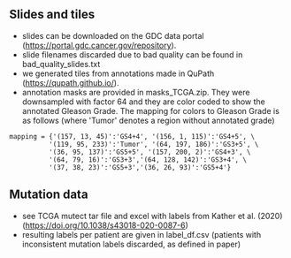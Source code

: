 ## Slides and tiles
- slides can be downloaded on the GDC data portal (https://portal.gdc.cancer.gov/repository). 
- slide filenames discarded due to bad quality can be found in bad_quality_slides.txt
- we generated tiles from annotations made in QuPath (https://qupath.github.io/). 
- annotation masks are provided in masks_TCGA.zip. They were downsampled with factor 64 and they are color coded to show the annotated Gleason Grade. The mapping for colors to Gleason Grade is as follows (where 'Tumor' denotes a region without annotated grade)
```
mapping = {'(157, 13, 45)':'GS4+4', '(156, 1, 115)':'GS4+5', \
          '(119, 95, 233)':'Tumor', '(64, 197, 186)':'GS3+5', \
          '(36, 95, 137)':'GS5+5', '(157, 200, 2)':'GS4+3', \
          '(64, 79, 16)':'GS3+3','(64, 128, 142)':'GS3+4', \
          '(37, 38, 23)':'GS5+3','(36, 26, 93)':'GS5+4'}
```

## Mutation data
- see TCGA mutect tar file and excel with labels from Kather et al. (2020) (https://doi.org/10.1038/s43018-020-0087-6) 
- resulting labels per patient are given in label_df.csv (patients with inconsistent mutation labels discarded, as defined in paper)

